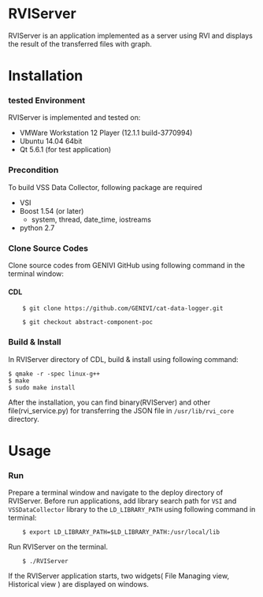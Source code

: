# RVIServer

RVIServer is an application implemented as a server using RVI and displays the result of the transferred files with graph.

# Installation

### tested Environment
RVIServer is implemented and tested on:
* VMWare Workstation 12 Player (12.1.1 build-3770994)
* Ubuntu 14.04 64bit
* Qt 5.6.1 (for test application)

### Precondition
To build VSS Data Collector, following package are required
* VSI
* Boost 1.54 (or later)
    * system, thread, date_time, iostreams
* python 2.7

### Clone Source Codes
Clone source codes from GENIVI GitHub using following command in the terminal window:
#### CDL

        $ git clone https://github.com/GENIVI/cat-data-logger.git

        $ git checkout abstract-component-poc

### Build & Install
In RVIServer directory of CDL, build & install using following command:

    $ qmake -r -spec linux-g++
    $ make
    $ sudo make install

After the installation, you can find binary(RVIServer) and other file(rvi_service.py) for transferring the JSON file in `/usr/lib/rvi_core` directory.

# Usage

### Run
Prepare a terminal window and navigate to the deploy directory of RVIServer.
Before run applications, add library search path for `VSI` and `VSSDataCollector` library to the `LD_LIBRARY_PATH` using following command in terminal:

        $ export LD_LIBRARY_PATH=$LD_LIBRARY_PATH:/usr/local/lib

Run RVIServer on the terminal.

        $ ./RVIServer

If the RVIServer application starts, two widgets( File Managing view, Historical view ) are displayed on windows.
